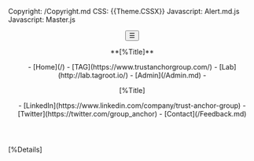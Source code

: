 ﻿Copyright: /Copyright.md
CSS: {{Theme.CSSX}}
Javascript: Alert.md.js
Javascript: Master.js

<header id="native-header">
<nav>
<div>
<button id="toggle-nav" onClick="nativeHeader.ToggleNav()">☰</button>
<p id="small-pagpage-name">
**[%Title]**
</p>
</div>
- [Home](/)
- [TAG](https://www.trustanchorgroup.com/)
- [Lab](http://lab.tagroot.io/)
- [Admin](/Admin.md)
- <p id="large-pagpage-name">[%Title]</p>
- [LinkedIn](https://www.linkedin.com/company/trust-anchor-group)
- [Twitter](https://twitter.com/group_anchor)
- [Contact](/Feedback.md)
</nav>
</header>
<main>

[%Details]

</main>

<dialoge id ="native-popup-container">
</dialoge>